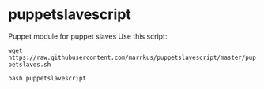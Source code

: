 # puppetslavescript

Puppet module for puppet slaves
Use this script:

```wget https://raw.githubusercontent.com/marrkus/puppetslavescript/master/puppetslaves.sh```

```bash puppetslavescript ```
